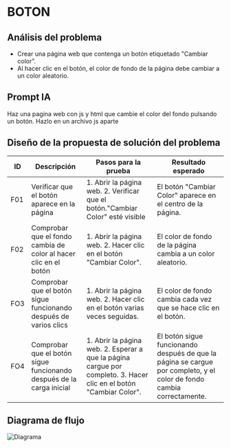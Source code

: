 # BOTON
## Análisis del problema

- Crear una página web que contenga un botón etiquetado "Cambiar color".
- Al hacer clic en el botón, el color de fondo de la página debe cambiar a un color aleatorio.

## Prompt IA

Haz una pagina web con js y html que cambie el color del fondo pulsando un botón.
Hazlo en un archivo js aparte

## Diseño de la propuesta de solución del problema
| ID | Descripción | Pasos para la prueba | Resultado esperado |
|--------------|--------------|--------------|--------------|
| F01 | Verificar que el botón aparece en la página | 1. Abrir la página web. 2. Verificar que el botón."Cambiar Color" esté visible | El botón "Cambiar Color" aparece en el centro de la página.  |
| F02 | Comprobar que el fondo cambia de color al hacer clic en el botón | 1. Abrir la página web. 2. Hacer clic en el botón "Cambiar Color".  | El color de fondo de la página cambia a un color aleatorio.|
FO3 | Comprobar que el botón sigue funcionando después de varios clics | 1. Abrir la página web. 2. Hacer clic en el botón varias veces seguidas. | El color de fondo cambia cada vez que se hace clic en el botón.|
FO4 | 	Comprobar que el botón sigue funcionando después de la carga inicial | 1. Abrir la página web. 2. Esperar a que la página cargue por completo. 3. Hacer clic en el botón "Cambiar Color". | El botón sigue funcionando después de que la página se cargue por completo, y el color de fondo cambia correctamente.

## Diagrama de flujo

![Diagrama](1T/Sprint_1/Diagrama_sin_título.drawio.png)
